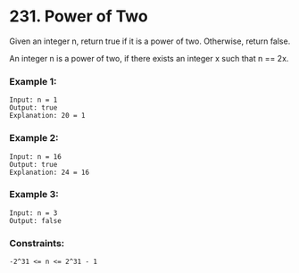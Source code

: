 # 231. Power of Two

Given an integer n, return true if it is a power of two. Otherwise, return false.

An integer n is a power of two, if there exists an integer x such that n == 2x.

 

### Example 1:
```
Input: n = 1
Output: true
Explanation: 20 = 1
```
### Example 2:
```
Input: n = 16
Output: true
Explanation: 24 = 16
```
### Example 3:
```
Input: n = 3
Output: false
```

### Constraints:
```
-2^31 <= n <= 2^31 - 1
```
